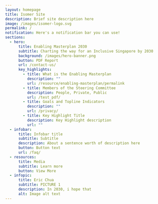 ```yaml
---
layout: homepage
title: Isomer Site
description: Brief site description here
image: /images/isomer-logo.svg
permalink: /
notification: Here's a notification bar you can use!
sections:
  - hero:
      title: Enabling Masterplan 2030
      subtitle: Charting the way for an Inclusive Singapore by 2030
      background: /images/hero-banner.png
      button: PDF Report
      url: /contact-us/
      key_highlights:
        - title: What is the Enabling Masterplan
          description: ""
          url: /resource/enabling-masterplan/permalink
        - title: Members of the Steering Committee
          description: People, Private, Public
          url: /test pdf/
        - title: Goals and Topline Indicators
          description: ""
          url: /privacy/
        - title: Key Highlight Title
          description: Key Highlight description
          url: ""
  - infobar:
      title: Infobar title
      subtitle: Subtitle
      description: About a sentence worth of description here
      button: Button text
      url: /faq/
  - resources:
      title: Media
      subtitle: Learn more
      button: View More
  - infopic:
      title: Eric Chua
      subtitle: PICTURE 1
      description: In 2030, i hope that
      alt: Image alt text
---
```


